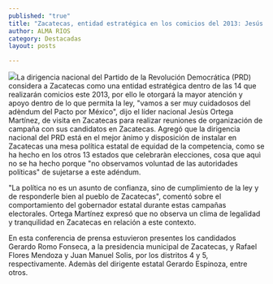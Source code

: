 ```yaml
---
published: "true"
title: "Zacatecas, entidad estratégica en los comicios del 2013: Jesús Ortega "
author: ALMA RIOS
category: Destacadas
layout: posts

---
```


![](http://i.imgur.com/Sb3e0Xgm.jpg)La dirigencia nacional del Partido de la Revolución Democrática (PRD) considera a Zacatecas como una entidad estratégica dentro de las 14 que realizarán comicios este 2013, por ello le otorgará la mayor atención y apoyo dentro de lo que permita la ley, "vamos a ser muy cuidadosos del adèndum del Pacto por México", dijo el líder nacional Jesùs Ortega Martínez, de visita en Zacatecas para realizar reuniones de organización de campaña con sus candidatos en Zacatecas. Agregó que la dirigencia nacional del PRD está en el mejor ànimo y disposición de instalar en Zacatecas una mesa política estatal de equidad de la competencia, como se ha hecho en los otros 13 estados que celebraràn elecciones, cosa que aquì no se ha hecho porque "no observamos voluntad de las autoridades políticas" de sujetarse a este adéndum.

 "La política no es un asunto de confianza, sino de cumplimiento de la ley y de responderle bien al pueblo de Zacatecas", comentó sobre el comportamiento del gobernador estatal durante estas campañas electorales. Ortega Martínez expresó que no observa un clima de legalidad y tranquilidad en Zacatecas en relación a este contexto.

 En esta conferencia de prensa estuvieron presentes los candidados Gerardo Romo Fonseca, a la presidencia municipal de Zacatecas, y Rafael Flores Mendoza y Juan Manuel Solis, por los distritos 4 y 5, respectivamente. Ademàs del dirigente estatal Gerardo Espinoza, entre otros.

